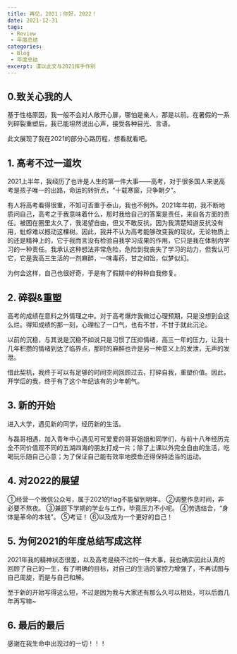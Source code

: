 ```yaml
---
title: 再见，2021；你好，2022！
date: 2021-12-31
tags:
 - Review
 - 年度总结
categories: 
 - Blog
 - 年度总结
excerpt: 谨以此文与2021挥手作别
---
```



## 0.致关心我的人

基于性格原因，我一般不会对人敞开心扉，哪怕是亲人，那是以前。在暑假的一系列碎裂重塑后，我已能坦然说出心声，接受各种目光、言语。

此文展现了我在2021的部分心路历程，想看就看吧。

## 1. 高考不过一道坎

2021上半年，我经历了也许是人生的第一件大事——高考，对于很多国人来说高考是孩子唯一的出路，命运的转折点，“十载寒窗，只争朝夕”。

有人将高考看得很重，不知可否重于泰山，我也不例外。2021年年初，我不断地质问自己，高考之于我意味着什么，那时我给自己的答案是责任，来自各方面的责任。被困在圈里太久了，我渴望自由，但又不敢反抗，因为我清楚知道反抗没有用，蚍蜉难以撼动这棵树。因此，我并不认为高考能够改变我的现状，无论物质上的还是精神上的，它于我而言没有检验自我学习成果的作用，它只是我在体制内学习的一种责任。我承认这种想法非常危险，危险到我丧失了学习的动力，但我认可它，它是我高三生活的一剂麻醉，一味毒药，甘之如饴，似梦似幻。

为何会这样，自己也很好奇，于是有了假期中的种种自我修复。

## 2. 碎裂&重塑

高考的成绩在意料之外情理之中。对于高考爆炸我做过心理预期，只是没想到会这么烂。得知成绩的那一刻，心理松了一口气，也有不甘，不甘于就此沉沦。

以前的沉稳，与其说是沉稳不如说只是习惯了压抑情绪，高三一年的压力，让我十几年积攒的情绪到达了临界点，那时的麻醉也许是另一种意义上的发泄，无声的发泄。

借此契机，我终于可以有足够的时间空间回顾过去，打碎自我，重塑价值。因此，开学后的我，终于有了这个年纪该有的少年朝气。

## 3. 新的开始

进入大学，遇见新的同学，经历新的生活。

与磊哥相遇，加入青年中心遇见可可爱爱的哥哥姐姐和同学们，与前十八年经历完全不同价值观不同的五湖四海的朋友打成一片；除了上课以外完全自由的生活，吃喝玩乐随自己心意；为了保证自己能有效率地摸鱼还得保持适当的运动。

## 4. 对2022的展望

①经营一个微信公众号，属于2021的flag不能留到明年。
②调整作息时间，非必要不熬夜。
③兼顾下学期的学业与工作，毕竟压力不小呢。
④劳逸结合，“身体是革命的本钱”。
⑤考证！
⑥以及成为一个更好的自己！

## 5. 为何2021的年度总结写成这样

2021年我的精神状态很差，以及高考是绕不过的一件大事，我也确实因此认真的回顾了自己的一生，有了明确的目标，对自己的生活的掌控力增强了，不再试图与自己周旋，而是与自己和解。

至于新的开始写得这么短，不过是因为我与大家还有那么久可以相处，可以后面几年再写嘛~

## 6. 最后的最后

感谢在我生命中出现过的一切！！！
